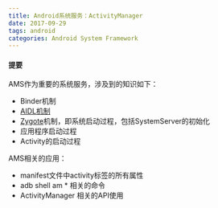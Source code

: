 ```yaml
---
title: Android系统服务：ActivityManager
date: 2017-09-29
tags: android
categories: Android System Framework
---
```


#### 提要 ####
AMS作为重要的系统服务，涉及到的知识如下：
* Binder机制
* [AIDL机制](https://github.com/xusx1024/AndroidSystemServiceSample/blob/master/aidldemo/README.md)
* [Zygote](https://github.com/xusx1024/AndroidSystemServiceSample/blob/master/doc/zygot.md)机制，即系统启动过程，包括SystemServer的初始化
* 应用程序启动过程
* Activity的启动过程

AMS相关的应用：
* manifest文件中activity标签的所有属性	
* adb shell am * 相关的命令
* ActivityManager 相关的API使用

 
